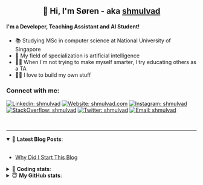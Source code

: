 <h2 align="center">
	👋 Hi, I'm Søren - aka <a href="https://shmulvad.com">shmulvad</a>
</h2>

#### I'm a Developer, Teaching Assistant and AI Student!
- 📚 Studying MSc in computer science at National University of Singapore
- 🧠 My field of specialization is artificial intelligence
- 👨‍🏫 When I'm not trying to make myself smarter, I try educating others as a TA
- 👨‍💻 I love to build my own stuff

### Connect with me:

[![Linkedin: shmulvad](https://img.shields.io/badge/shmulvad-blue?style=flat&logo=Linkedin&logoColor=white)][linkedin]
[![Website: shmulvad.com](https://img.shields.io/badge/shmulvad.com-47CCCC?&style=flat&logo=Google-Chrome&logoColor=white)][website]
[![Instagram: shmulvad](https://img.shields.io/badge/-@shmulvad-purple?style=flat&logo=Instagram&logoColor=white)][instagram]
[![StackOverflow: shmulvad](https://img.shields.io/badge/shmulvad-FE7A16?style=flat&logo=stack-overflow&logoColor=white)][stackOverflow]
[![Twitter: shmulvad](https://img.shields.io/badge/@shmulvad-1ca0f1?style=flat&logo=twitter&logoColor=white)][twitter]
[![Email: shmulvad](https://img.shields.io/badge/shmulvad-D14836?style=flat&logo=gmail&logoColor=white)][mail]

<br />

---

<details open>
 <summary>📕 <b>Latest Blog Posts</b>: </summary>

<br>

<!-- BLOG-POST-LIST:START -->
- [Why Did I Start This Blog](https://shmulvad.com/blog/why-did-start-this-blog)
<!-- BLOG-POST-LIST:END -->

</details>

<!-- --- -->

<details>
 <summary>🤖 <b>Coding stats</b>: </summary>

<br>

<!--START_SECTION:waka-->
**I'm a Night 🦉** 

```text
🌞 Morning    66 commits     ████░░░░░░░░░░░░░░░░░░░░░   16.79% 
🌆 Daytime    111 commits    ███████░░░░░░░░░░░░░░░░░░   28.24% 
🌃 Evening    100 commits    ██████░░░░░░░░░░░░░░░░░░░   25.45% 
🌙 Night      116 commits    ███████░░░░░░░░░░░░░░░░░░   29.52%

```


📊 **This Week I Spent My Time On** 

```text
💬 Programming Languages: 
HTML                     12 hrs 35 mins      ████████████░░░░░░░░░░░░░   49.81% 
Python                   8 hrs 58 mins       █████████░░░░░░░░░░░░░░░░   35.53% 
Other                    1 hr 45 mins        █░░░░░░░░░░░░░░░░░░░░░░░░   6.96% 
JavaScript               57 mins             █░░░░░░░░░░░░░░░░░░░░░░░░   3.82% 
Text                     25 mins             ░░░░░░░░░░░░░░░░░░░░░░░░░   1.68%

🔥 Editors: 
VS Code                  22 hrs 1 min        █████████████████████░░░░   87.12% 
Sublime Text             1 hr 46 mins        █░░░░░░░░░░░░░░░░░░░░░░░░   7.03% 
Zsh                      1 hr 28 mins        █░░░░░░░░░░░░░░░░░░░░░░░░   5.85%

🐱‍💻 Projects: 
src                      14 hrs 36 mins      ██████████████░░░░░░░░░░░   57.78% 
dashboard                10 hrs 16 mins      ██████████░░░░░░░░░░░░░░░   40.65% 
Unknown Project          22 mins             ░░░░░░░░░░░░░░░░░░░░░░░░░   1.45% 
Terminal                 1 min               ░░░░░░░░░░░░░░░░░░░░░░░░░   0.11% 
uncertainty-modelling    0 secs              ░░░░░░░░░░░░░░░░░░░░░░░░░   0.0%

```


<!--END_SECTION:waka-->

</details>

<!-- --- -->

<details>
 <summary>😇 <b>My GitHub stats</b>: </summary>

<br>

<img align="left" alt="shmulvad's Github Stats" src="https://github-readme-stats.vercel.app/api?username=shmulvad&show_icons=true&hide_border=true" />

</details>



[website]: https://shmulvad.com
[twitter]: https://twitter.com/shmulvad
[linkedin]: https://linkedin.com/in/shmulvad
[instagram]: https://instagram.com/shmulvad
[stackOverflow]: https://stackoverflow.com/users/9248793/shmulvad
[mail]: mailto:shmulvad@gmail.com
[github]: https://github.com/shmulvad
